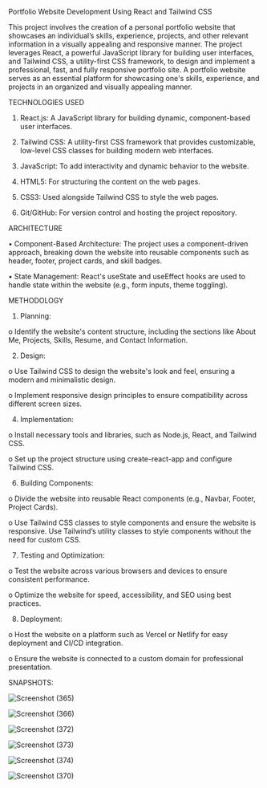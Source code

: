 Portfolio Website Development Using React and Tailwind CSS


This project involves the creation of a personal portfolio website that showcases an individual’s skills, experience, projects, and other relevant information in a visually appealing and responsive manner. The project leverages React, a powerful JavaScript library for building user interfaces, and Tailwind CSS, a utility-first CSS framework, to design and implement a professional, fast, and fully responsive portfolio site. A portfolio website serves as an essential platform for showcasing one's skills, experience, and projects in an organized and visually appealing manner.


TECHNOLOGIES USED

1.	React.js: A JavaScript library for building dynamic, component-based user interfaces.

2.	Tailwind CSS: A utility-first CSS framework that provides customizable, low-level CSS classes for building modern web interfaces.

3.	JavaScript: To add interactivity and dynamic behavior to the website.

4.	HTML5: For structuring the content on the web pages.

5.	CSS3: Used alongside Tailwind CSS to style the web pages.

6.	Git/GitHub: For version control and hosting the project repository.


ARCHITECTURE


•	Component-Based Architecture: The project uses a component-driven approach, breaking down the website into reusable components such as header, footer, project cards, and skill badges.

•	State Management: React's useState and useEffect hooks are used to handle state within the website (e.g., form inputs, theme toggling).


METHODOLOGY

1.	Planning:
   
o	Identify the website's content structure, including the sections like About Me, Projects, Skills, Resume, and Contact Information. 

2.	Design:
   
o	Use Tailwind CSS to design the website's look and feel, ensuring a modern and minimalistic design.

o	Implement responsive design principles to ensure compatibility across different screen sizes.

4.	Implementation:
   
o	Install necessary tools and libraries, such as Node.js, React, and Tailwind CSS.

o	Set up the project structure using create-react-app and configure Tailwind CSS.

6.	Building Components:

o	Divide the website into reusable React components (e.g., Navbar, Footer, Project Cards).

o	Use Tailwind CSS classes to style components and ensure the website is responsive. Use Tailwind’s utility classes to style components without the need for custom CSS.

7.	Testing and Optimization:

o	Test the website across various browsers and devices to ensure consistent performance.

o	Optimize the website for speed, accessibility, and SEO using best practices.


8.	Deployment:

o	Host the website on a platform such as Vercel or Netlify for easy deployment and CI/CD integration.

o	Ensure the website is connected to a custom domain for professional presentation.

SNAPSHOTS:

![Screenshot (365)](https://github.com/user-attachments/assets/98634409-c8df-4787-a1f3-c73f5dbbe1ff)



![Screenshot (366)](https://github.com/user-attachments/assets/c99ac20f-6acc-4ee4-b36c-6d849240fd95)



![Screenshot (372)](https://github.com/user-attachments/assets/40900800-4d24-4887-a010-f83de101a29f)


![Screenshot (373)](https://github.com/user-attachments/assets/24fcbd43-91c8-43ec-a410-2f620e1489e3)



![Screenshot (374)](https://github.com/user-attachments/assets/6a47d997-b3aa-45e4-9732-5b7c0404dbf1)


![Screenshot (370)](https://github.com/user-attachments/assets/fec385fd-0920-4430-a5b9-d5a5e4f4f6ac)
